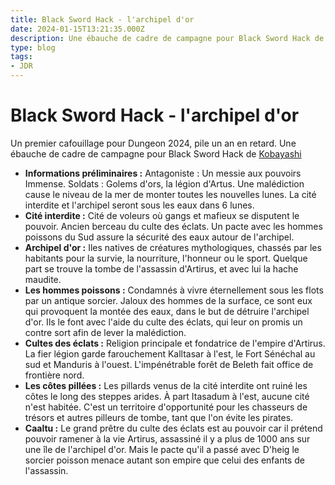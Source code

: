 ```yaml
---
title: Black Sword Hack - l'archipel d'or
date: 2024-01-15T13:21:35.000Z
description: Une ébauche de cadre de campagne pour Black Sword Hack de Kobayashi.
type: blog
tags:
- JDR
---
```


# Black Sword Hack - l'archipel d'or
Un premier cafouillage pour Dungeon 2024, pile un an en retard. Une ébauche de cadre de campagne pour Black Sword Hack de <a href="https://livresdelours.blogspot.com/" target="_blank">Kobayashi</a>

* **Informations préliminaires :**
  Antagoniste : Un messie aux pouvoirs Immense.
  Soldats : Golems d'ors, la légion d'Artus. 
  Une malédiction cause le niveau de la mer de monter toutes les nouvelles lunes. La cité interdite et l'archipel seront sous les eaux dans 6 lunes. ‍
* **Cité interdite :** Cité de voleurs où gangs et mafieux se disputent le pouvoir. Ancien berceau du culte des éclats. Un pacte avec les hommes poissons du Sud assure la sécurité des eaux autour de l'archipel.‍
* **Archipel d'or :** Iles natives de créatures mythologiques, chassés par les habitants pour la survie, la nourriture, l'honneur ou le sport. Quelque part se trouve la tombe de l'assassin d'Artirus, et avec lui la hache maudite. ‍
* **Les hommes poissons :** Condamnés à vivre éternellement sous les flots par un antique sorcier. Jaloux des hommes de la surface, ce sont eux qui provoquent la montée des eaux, dans le but de détruire l'archipel d'or. Ils le font avec l'aide du culte des éclats, qui leur on promis un contre sort afin de lever la malédiction.‍
* **Cultes des éclats :** Religion principale et fondatrice de l'empire d'Artirus. La fier légion garde farouchement Kalltasar à l'est, le Fort Sénéchal au sud et Manduris à l'ouest. L'impénétrable forêt de Beleth fait office de frontière nord.‍
* **Les côtes pillées :** Les pillards venus de la cité interdite ont ruiné les côtes le long des steppes arides. À part Itasadum à l'est, aucune cité n'est habitée. C'est un territoire d'opportunité pour les chasseurs de trésors et autres pilleurs de tombe, tant que l'on évite les pirates.‍ 
* **Caaltu :** Le grand prêtre du culte des éclats est au pouvoir car il prétend pouvoir ramener à la vie Artirus, assassiné il y a plus de 1000 ans sur une île de l'archipel d'or. Mais le pacte qu'il a passé avec D'heig le sorcier poisson menace autant son empire que celui des enfants de l'assassin.